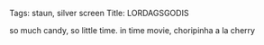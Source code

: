 Tags: staun, silver screen
Title: LORDAGSGODIS
  
so much candy, so little time. in time movie, choripinha a la cherry